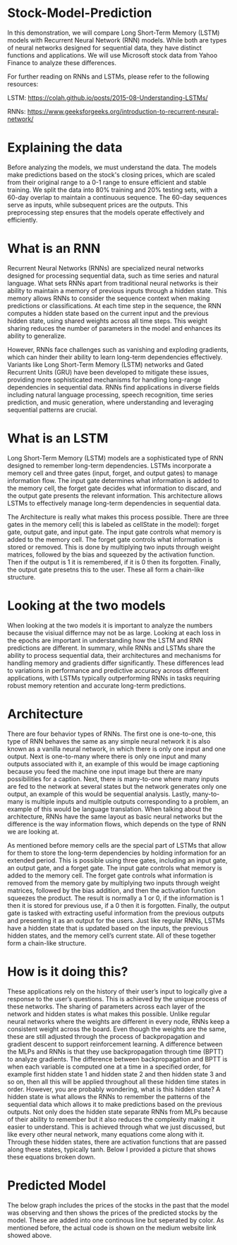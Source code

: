 # Stock-Model-Prediction
In this demonstration, we will compare Long Short-Term Memory (LSTM) models with Recurrent Neural Network (RNN) models. While both are types of neural networks designed for sequential data, they have distinct functions and applications. We will use Microsoft stock data from Yahoo Finance to analyze these differences.

For further reading on RNNs and LSTMs, please refer to the following resources:

LSTM: https://colah.github.io/posts/2015-08-Understanding-LSTMs/

RNNs: https://www.geeksforgeeks.org/introduction-to-recurrent-neural-network/

# Explaining the data 
Before analyzing the models, we must understand the data. The models make predictions based on the stock's closing prices, which are scaled from their original range to a 0-1 range to ensure efficient and stable training. We split the data into 80% training and 20% testing sets, with a 60-day overlap to maintain a continuous sequence. The 60-day sequences serve as inputs, while subsequent prices are the outputs. This preprocessing step ensures that the models operate effectively and efficiently.

# What is an RNN 
Recurrent Neural Networks (RNNs) are specialized neural networks designed for processing sequential data, such as time series and natural language. What sets RNNs apart from traditional neural networks is their ability to maintain a memory of previous inputs through a hidden state. This memory allows RNNs to consider the sequence context when making predictions or classifications. At each time step in the sequence, the RNN computes a hidden state based on the current input and the previous hidden state, using shared weights across all time steps. This weight sharing reduces the number of parameters in the model and enhances its ability to generalize.

However, RNNs face challenges such as vanishing and exploding gradients, which can hinder their ability to learn long-term dependencies effectively. Variants like Long Short-Term Memory (LSTM) networks and Gated Recurrent Units (GRU) have been developed to mitigate these issues, providing more sophisticated mechanisms for handling long-range dependencies in sequential data. RNNs find applications in diverse fields including natural language processing, speech recognition, time series prediction, and music generation, where understanding and leveraging sequential patterns are crucial.

# What is an LSTM 
Long Short-Term Memory (LSTM) models are a sophisticated type of RNN designed to remember long-term dependencies. LSTMs incorporate a memory cell and three gates (input, forget, and output gates) to manage information flow. The input gate determines what information is added to the memory cell, the forget gate decides what information to discard, and the output gate presents the relevant information. This architecture allows LSTMs to effectively manage long-term dependencies in sequential data.

The Architecture is really what makes this process possible. There are three gates in the memory cell( this is labeled as cellState in the model): forget gate, output gate, and input gate. The input gate controls what memory is added to the memory cell. The forget gate controls what information is stored or removed. This is done by multiplying two inputs through weight matrices, followed by the bias and squeezed by the activation function. Then if the output is 1 it is remembered, if it is 0 then its forgotten. Finally, the output gate presetns this to the user. These all form a chain-like structure.

# Looking at the two models
When looking at the two models it is important to analyze the numbers because the visiual differnce may not be as large. Looking at each loss in the epochs are important in understanding how the LSTM and RNN predictions are different. In summary, while RNNs and LSTMs share the ability to process sequential data, their architectures and mechanisms for handling memory and gradients differ significantly. These differences lead to variations in performance and predictive accuracy across different applications, with LSTMs typically outperforming RNNs in tasks requiring robust memory retention and accurate long-term predictions.

# Architecture
There are four behavior types of RNNs. The first one is one-to-one, this type of RNN behaves the same as any simple neural network it is also known as a vanilla neural network, in which there is only one input and one output. Next is one-to-many where there is only one input and many outputs associated with it, an example of this would be image captioning because you feed the machine one input image but there are many possibilities for a caption. Next, there is many-to-one where many inputs are fed to the network at several states but the network generates only one output, an example of this would be sequential analysis. Lastly, many-to-many is multiple inputs and multiple outputs corresponding to a problem, an example of this would be language translation. When talking about the architecture, RNNs have the same layout as basic neural networks but the difference is the way information flows, which depends on the type of RNN we are looking at.

As mentioned before memory cells are the special part of LSTMs that allow for them to store the long-term dependencies by holding information for an extended period. This is possible using three gates, including an input gate, an output gate, and a forget gate. The input gate controls what memory is added to the memory cell. The forget gate controls what information is removed from the memory gate by multiplying two inputs through weight matrices, followed by the bias addition, and then the activation function squeezes the product. The result is normally a 1 or 0, if the information is 1 then it is stored for previous use, if a 0 then it is forgotten. Finally, the output gate is tasked with extracting useful information from the previous outputs and presenting it as an output for the users. Just like regular RNNs, LSTMs have a hidden state that is updated based on the inputs, the previous hidden states, and the memory cell’s current state. All of these together form a chain-like structure.

# How is it doing this?
These applications rely on the history of their user’s input to logically give a response to the user’s questions. This is achieved by the unique process of these networks. The sharing of parameters across each layer of the network and hidden states is what makes this possible. Unlike regular neural networks where the weights are different in every node, RNNs keep a consistent weight across the board. Even though the weights are the same, these are still adjusted through the process of backpropagation and gradient descent to support reinforcement learning. A difference between the MLPs and RNNs is that they use backpropagation through time (BPTT) to analyze gradients. The difference between backpropagation and BPTT is when each variable is computed one at a time in a specified order, for example first hidden state 1 and hidden state 2 and then hidden state 3 and so on, then all this will be applied throughout all these hidden time states in order. However, you are probably wondering, what is this hidden state?
A hidden state is what allows the RNNs to remember the patterns of the sequential data which allows it to make predictions based on the previous outputs. Not only does the hidden state separate RNNs from MLPs because of their ability to remember but it also reduces the complexity making it easier to understand. This is achieved through what we just discussed, but like every other neural network, many equations come along with it. Through these hidden states, there are activation functions that are passed along these states, typically tanh. Below I provided a picture that shows these equations broken down.


# Predicted Model
The below graph includes the prices of the stocks in the past that the model was observing and then shows the prices of the predicted stocks by the model. These are added into one continous line but seperated by color. As mentioned before, the actual code is shown on the medium website link showed above.


